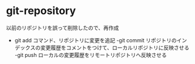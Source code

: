 # git-repository
以前のリポジトリを誤って削除したので、再作成
- git add コマンド、リポジトリに変更を追記
-git commit リポジトリのインデックスの変更履歴をコメントをつけて、ローカルリポジトリに反映させる
-git push ローカルの変更履歴をリモートリポジトリへ反映させる
